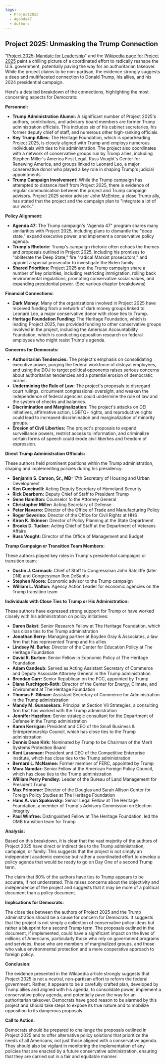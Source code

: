 ```yaml
---
tags:
  - Project2025
  - Agenda47
  - Authors
---
```

## Project 2025: Unmasking the Trump Connection

"[Project 2025: Mandate for Leadership](../../Documents/Project_2025_-_Mandate_For_Leadership.pdf)" and the [Wikipedia page for Project 2025](https://en.wikipedia.org/wiki/Project_2025) paint a chilling picture of a coordinated effort to radically reshape the U.S. government, potentially paving the way for an authoritarian takeover. While the project claims to be non-partisan, the evidence strongly suggests a deep and multifaceted connection to Donald Trump, his allies, and his 2024 presidential campaign.

Here's a detailed breakdown of the connections, highlighting the most concerning aspects for Democrats:

**Personnel:**

* **Trump Administration Alumni:** A significant number of Project 2025's authors, contributors, and advisory board members are former Trump administration officials. This includes six of his cabinet secretaries, his former deputy chief of staff, and numerous other high-ranking officials.
* **Key Trump Allies:** The Heritage Foundation, which is spearheading Project 2025, is closely aligned with Trump and employs numerous individuals with ties to his administration. The project also coordinates with a network of conservative groups run by Trump allies, including Stephen Miller's America First Legal, Russ Vought's Center for Renewing America, and groups linked to Leonard Leo, a major conservative donor who played a key role in shaping Trump's judicial appointments.
* **Trump Campaign Involvement:** While the Trump campaign has attempted to distance itself from Project 2025, there is evidence of regular communication between the project and Trump campaign advisors. Project 2025 senior advisor John McEntee, a close Trump ally, has stated that the project and the campaign plan to "integrate a lot of our work."

**Policy Alignment:**

* **Agenda 47:** The Trump campaign's "Agenda 47" program shares many similarities with Project 2025, including plans to dismantle the "deep state," expand executive power, and implement a conservative policy agenda.
* **Trump's Rhetoric:** Trump's campaign rhetoric often echoes the themes and proposals outlined in Project 2025, including his promises to "obliterate the Deep State," fire "radical Marxist prosecutors," and appoint a special prosecutor to investigate the Biden family.
* **Shared Priorities:** Project 2025 and the Trump campaign share a number of key priorities, including restricting immigration, rolling back environmental regulations, promoting conservative social values, and expanding presidential power. (See various chapter breakdowns)

**Financial Connections:**

* **Dark Money:** Many of the organizations involved in Project 2025 have received funding from a network of dark money groups linked to Leonard Leo, a major conservative donor with close ties to Trump.
* **Heritage Foundation Funding:** The Heritage Foundation, which is leading Project 2025, has provided funding to other conservative groups involved in the project, including the American Accountability Foundation, which is conducting opposition research on federal employees who might resist Trump's agenda.

**Concerns for Democrats:**

* **Authoritarian Tendencies:** The project's emphasis on consolidating executive power, purging the federal workforce of disloyal employees, and using the DOJ to target political opponents raises serious concerns about authoritarian tendencies and a potential erosion of democratic norms.
* **Undermining the Rule of Law:** The project's proposals to disregard court rulings, circumvent congressional oversight, and weaken the independence of federal agencies could undermine the rule of law and the system of checks and balances.
* **Discrimination and Marginalization:** The project's attacks on DEI initiatives, affirmative action, LGBTQ+ rights, and reproductive rights could lead to increased discrimination and marginalization of minority groups.
* **Erosion of Civil Liberties:** The project's proposals to expand surveillance powers, restrict access to information, and criminalize certain forms of speech could erode civil liberties and freedom of expression.

**Direct Trump Administration Officials:**

These authors held prominent positions within the Trump administration, shaping and implementing policies during his presidency:

* **Benjamin S. Carson, Sr., MD:** 17th Secretary of Housing and Urban Development
* **Ken Cuccinelli:** Acting Deputy Secretary of Homeland Security
* **Rick Dearborn:** Deputy Chief of Staff to President Trump
* **Gene Hamilton:** Counselor to the Attorney General
* **Christopher Miller:** Acting Secretary of Defense
* **Peter Navarro:** Director of the Office of Trade and Manufacturing Policy
* **Roger Severino:** Director of the Office for Civil Rights at HHS
* **Kiron K. Skinner:** Director of Policy Planning at the State Department
* **Brooks D. Tucker:** Acting Chief of Staff at the Department of Veterans Affairs
* **Russ Vought:** Director of the Office of Management and Budget

**Trump Campaign or Transition Team Members:**

These authors played key roles in Trump's presidential campaigns or transition team:

* **Dustin J. Carmack:** Chief of Staff to Congressman John Ratcliffe (later DNI) and Congressman Ron DeSantis
* **Stephen Moore:** Economic advisor to the Trump campaign
* **William L. Walton:** Agency Action Leader for economic agencies on the Trump transition team

**Individuals with Close Ties to Trump or His Administration:**

These authors have expressed strong support for Trump or have worked closely with his administration on policy initiatives:

* **Daren Bakst:** Senior Research Fellow at The Heritage Foundation, which has close ties to the Trump administration
* **Jonathan Berry:** Managing partner at Boyden Gray & Associates, a law firm that has represented Trump and his allies
* **Lindsey M. Burke:** Director of the Center for Education Policy at The Heritage Foundation
* **David R. Burton:** Senior Fellow in Economic Policy at The Heritage Foundation
* **Adam Candeub:** Served as Acting Assistant Secretary of Commerce and Deputy Associate Attorney General in the Trump administration
* **Brendan Carr:** Senior Republican on the FCC, appointed by Trump
* **Diana Furchtgott-Roth:** Director of the Center for Energy, Climate, and Environment at The Heritage Foundation
* **Thomas F. Gilman:** Assistant Secretary of Commerce for Administration in the Trump administration
* **Mandy M. Gunasekara:** Principal at Section VII Strategies, a consulting firm that has worked with the Trump administration
* **Jennifer Hazelton:** Senior strategic consultant for the Department of Defense in the Trump administration
* **Karen Kerrigan:** President and CEO of the Small Business & Entrepreneurship Council, which has close ties to the Trump administration
* **Dennis Dean Kirk:** Nominated by Trump to be Chairman of the Merit Systems Protection Board
* **Kent Lassman:** President and CEO of the Competitive Enterprise Institute, which has close ties to the Trump administration
* **Bernard L. McNamee:** Former member of FERC, appointed by Trump
* **Mora Namdar:** Senior Fellow at the American Foreign Policy Council, which has close ties to the Trump administration
* **William Perry Pendley:** Leader of the Bureau of Land Management for President Trump
* **Max Primorac:** Director of the Douglas and Sarah Allison Center for Foreign Policy Studies at The Heritage Foundation
* **Hans A. von Spakovsky:** Senior Legal Fellow at The Heritage Foundation, a member of Trump's Advisory Commission on Election Integrity
* **Paul Winfree:** Distinguished Fellow at The Heritage Foundation, led the OMB transition team for Trump

**Analysis:**

Based on this breakdown, it is clear that the vast majority of the authors of Project 2025 have direct or indirect ties to the Trump administration, campaign, or family. This suggests that the project is not simply an independent academic exercise but rather a coordinated effort to develop a policy agenda that would be ready to go on Day One of a second Trump term.

The claim that 80% of the authors have ties to Trump appears to be accurate, if not understated. This raises concerns about the objectivity and independence of the project and suggests that it may be more of a political document than a policy document.

**Implications for Democrats:**

The close ties between the authors of Project 2025 and the Trump administration should be a cause for concern for Democrats. It suggests that the project is not simply a collection of conservative policy ideas but rather a blueprint for a second Trump term. The proposals outlined in the document, if implemented, could have a significant impact on the lives of millions of Americans, particularly those who rely on government programs and services, those who are members of marginalized groups, and those who value environmental protection and a more cooperative approach to foreign policy.

**Conclusion:**

The evidence presented in the Wikipedia article strongly suggests that Project 2025 is not a neutral, non-partisan effort to reform the federal government. Rather, it appears to be a carefully crafted plan, developed by Trump allies and aligned with his agenda, to consolidate power, implement a conservative policy agenda, and potentially pave the way for an authoritarian takeover. Democrats have good reason to be alarmed by this project and should take steps to expose its true nature and to mobilize opposition to its dangerous proposals.

**Call to Action:**

Democrats should be prepared to challenge the proposals outlined in Project 2025 and to offer alternative policy solutions that prioritize the needs of all Americans, not just those aligned with a conservative agenda. They should also be vigilant in monitoring the implementation of any policies that are enacted by a future conservative administration, ensuring that they are carried out in a fair and equitable manner.
